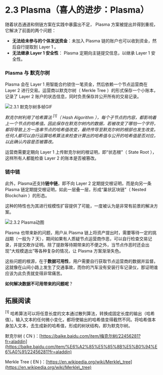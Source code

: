 # 2.3 Plasma（喜人的进步：Plasma）

随着状态通道和侧链方案在实践中暴露出不足， Plasma 方案被提出并得到重视，它解决了前面的两个问题：

* **无法给未参与的个体发送资金**：未加入 Plasma 链的账户也可以收到资金，然后自行提取到 Layer 1 。
* **无法继承 Layer 1 安全性**： Plasma 定期向主链提交信息，以继承 Layer 1 安全性。

### Plasma 与 默克尔树

Plasma 会在 Layer 1 用智能合约锁住一笔资金，然后依赖一个节点运营商在 Layer 2 进行交易。运营商以默克尔树（ Merkle Tree ）的形式保存一个小账本，记录了 Layer 2 账户的状态信息，同时负责保存并公开所有的交易记录。

![2.3.1 默克尔树多帧GIF](https://www.notion.so/image/https%3A%2F%2Fs3-us-west-2.amazonaws.com%2Fsecure.notion-static.com%2F12d6d1d5-06d9-4ebd-8f77-8284c98f5c48%2FUntitled.png?id=65bb3b70-8204-4ecf-813a-c3eba06e0c9f\&table=block\&spaceId=b1dd17ad-aa83-4faf-9395-5329c519d830\&width=2000\&userId=e298088e-2c93-42ed-870b-b44d950d1eae\&cache=v2)

_默克尔树利用了哈希算法 <sup>[1]</sup>（ Hash Algorithm ），每个子节点的内容，都影响着上一个节点的哈希值。因此保存在默克尔树内的数据，若被改变了哪怕一个字符，都将导致上方一连串节点的哈希值改变，最终传导至默克尔树的根部也发生改变。任何人都可以自行运算哈希算法来检查计算出的哈希值与公开的哈希值是否对应，以此确认内容是否被篡改。_

运营商需要定期向 Layer 1 上传默克尔树的根证明，即“状态根”（ State Root ），这样所有人都能检查 Layer 2 的账本是否被篡改。

### 链中链

此外，Plasma还支持**链中链**，即不向 Layer 2 定期提交根证明，而是向另一条 Plasma 链定期提交根证明，如此一层叠一层，形成“巢状区块链”（ Nested Blockchain ）的形态。

这种的特性也为其进行规模性扩容提供了可能，一度被认为是非常有前景的解决方案。

![2.3.2 Plasma动图](https://www.notion.so/image/https%3A%2F%2Fs3-us-west-2.amazonaws.com%2Fsecure.notion-static.com%2Fb28d284b-df94-4683-8fd0-f90a1b4c89da%2FUntitled.png?id=299e2912-b95a-47cd-97c7-28e2edc0c15c\&table=block\&spaceId=b1dd17ad-aa83-4faf-9395-5329c519d830\&width=2000\&userId=e298088e-2c93-42ed-870b-b44d950d1eae\&cache=v2)

Plasma 也带来新的问题，用户从 Plasma 链上将资产提出时，需要等待一定的挑战期（一般为 7 天），期间如果有人质疑节点运营商作恶，可以自行检查交易记录，并提交欺诈证明。除了提款等待期带来的不便之外，当节点作恶时还会出现“大规模退出”等各种复杂的情况，让 Plasma 方案渐渐失色。

这些问题的根源，在于**数据可用性**，用户需要自行获取节点运营商的数据并监督。这就像在山间小路上发生了交通事故，而你的汽车没有安装行车记录仪，那证明谁应该为此负责就变得非常痛苦。

**如何解决数据不可用带来的问题呢**？

## 拓展阅读
<sup>[1]</sup> 哈希算法可以将任意长度的文本通过散列算法，转换成固定长度的输出（哈希值）。输入文本的任何微小变化，都将使输出的哈希值变得截然不同。将哈希值本身加入文本，去生成新的哈希值，形成的树状结构，即为默克尔树。

默克尔树 ( CN )：[https://baike.baidu.com/item/梅克尔树/22456281?fr=aladdin](https://baike.baidu.com/item/%E6%A2%85%E5%85%8B%E5%B0%94%E6%A0%91/22456281?fr=aladdin)

Merkle Tree ( EN )：[https://en.wikipedia.org/wiki/Merkle\_tree](https://en.wikipedia.org/wiki/Merkle\_tree)
